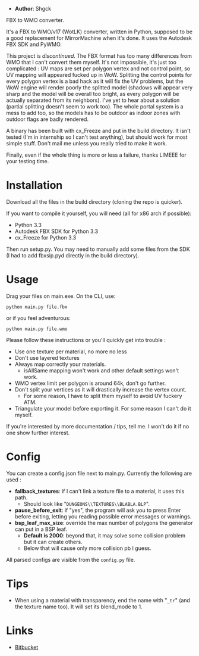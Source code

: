 - **Author**: Shgck

FBX to WMO converter.

It's a FBX to WMO/v17 (WotLK) converter, written in Python, supposed to be a good replacement for MirrorMachine when it's done. It uses the Autodesk FBX SDK and PyWMO.

This project is *discontinued*. The FBX format has too many differences from WMO that I can't convert them myself. It's not impossible, it's just too complicated : UV maps are set per polygon vertex and not control point, so UV mapping will appeared fucked up in WoW. Splitting the control points for every polygon vertex is a bad hack as it will fix the UV problems, but the WoW engine will render poorly the splitted model (shadows will appear very sharp and the model will be overall too bright, as every polygon will be actually separated from its neighbors). I've yet to hear about a solution (partial splitting doesn't seem to work too). The whole portal system is a mess to add too, so the models has to be outdoor as indoor zones with outdoor flags are badly rendered.

A binary has been built with cx_Freeze and put in the build directory. It isn't tested (I'm in internship so I can't test anything), but should work for most simple stuff. Don't mail me unless you really tried to make it work.

Finally, even if the whole thing is more or less a failure, thanks LIMEEE for your testing time.

# Installation

Download all the files in the build directory (cloning the repo is quicker).

If you want to compile it yourself, you will need (all for x86 arch if possible):

* Python 3.3
* Autodesk FBX SDK for Python 3.3
* cx_Freeze for Python 3.3

Then run setup.py. You may need to manually add some files from the SDK (I had to add fbxsip.pyd directly in the build directory).

# Usage

Drag your files on main.exe. On the CLI, use:

```
python main.py file.fbx
```

or if you feel adventurous:

```
python main.py file.wmo
```

Please follow these instructions or you'll quickly get into trouble :

* Use one texture per material, no more no less
* Don't use layered textures
* Always map correctly your materials.
	* isAllSame mapping won't work and other default settings won't work.
* WMO vertex limit per polygon is around 64k, don't go further.
* Don't split your vertices as it will drastically increase the vertex count.
	* For some reason, I have to split them myself to avoid UV fuckery ATM.
* Triangulate your model before exporting it. For some reason I can't do it myself.

If you're interested by more documentation / tips, tell me. I won't do it if no one show further interest.

# Config

You can create a config.json file next to main.py. Currently the following are used :

* **fallback_textures**: if I can't link a texture file to a material, it uses this path.
	* Should look like "`DUNGEONS\\TEXTURES\\BLABLA.BLP`".
* **pause_before_exit**: if "yes", the program will ask you to press Enter before exiting, letting you reading possible error messages or warnings.
* **bsp_leaf_max_size**: override the max number of polygons the generator can put in a BSP leaf.
	* **Default is 2000**: beyond that, it may solve some collision problem but it can create others.
	* Below that will cause only more collision pb I guess.

All parsed configs are visible from the `config.py` file.

# Tips

* When using a material with transparency, end the name with "`_tr`" (and the texture name too). It will set its blend_mode to 1.

# Links

* [Bitbucket](https://bitbucket.org/Shgck/meshugamh)